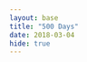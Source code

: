 ```yaml
---
layout: base
title: "500 Days"
date: 2018-03-04
hide: true
---	
```


<div class="pde">
<script type="text/javascript" src="/users/jcyang/plugin/processing.min.js"></script>
<canvas data-processing-sources="/users/jcyang/assets/files/pde/FiveHundredDays/FiveHundredDays.pde"></canvas>
</div>